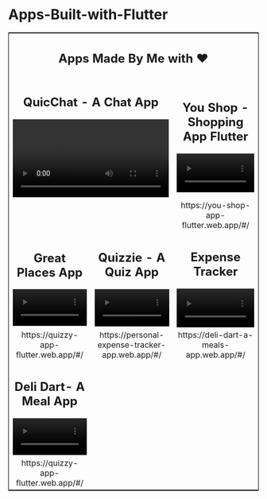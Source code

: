 <h1> Apps-Built-with-Flutter</h1>


<table style="border:1px solid black">
<tbody>
<tr>
<td colspan="3"><div align="center"><h2>Apps Made By Me with ❤️</h2></div></td>
</tr>
<tr>
<td colspan="2" style="text-align:center"><div align="center"><h2>QuicChat - A Chat App </h2>
<video src="https://user-images.githubusercontent.com/49688611/122681288-26abc380-d211-11eb-875d-93e2058fccdc.mp4" autoplay controls width="100%" height="100%" />
<td colspan="1" style="text-align:center"><div align="center"><h2>You Shop - Shopping App Flutter </h2>  
<video src="https://user-images.githubusercontent.com/49688611/122666473-09ec9d00-d1cb-11eb-9580-83d49dee813d.mp4" autoplay controls width="100%" height="100%" />
</tr>
<tr>
<td colspan="2" style="text-align:center">   </td>
<td colspan="1" style="text-align:center">  https://you-shop-app-flutter.web.app/#/ </td>
</tr>
<tr>

<td colspan="1" style="text-align:center"><div align="center"><h2>Great Places App </h2>
<video src="https://user-images.githubusercontent.com/49688611/122648008-c0f20580-d144-11eb-89a5-ad7915f346de.mp4" autoplay controls width="100%" height="100%" />
</div>
</td>
<td style="text-align:center"><div align="center"><h2>Quizzie - A Quiz App </h2>
  
<video src="https://user-images.githubusercontent.com/49688611/122643130-b119f780-d12b-11eb-9a02-64e983090e11.mp4" autoplay controls width="100%" height="100%"/>
</div></td>
<td style="text-align:center"><div align="center"><h2>Expense Tracker</h2> 
<video src="https://user-images.githubusercontent.com/49688611/122643890-f809ec00-d12f-11eb-9c0f-a79f581f7e0e.mp4" autoplay controls width="100%" height="100%"/>
</div></td>
</tr>
<tr>
<td style="text-align:center"> https://quizzy-app-flutter.web.app/#/ </td>
<td style="text-align:center"> https://personal-expense-tracker-app.web.app/#/ </td>
<td style="text-align:center">  https://deli-dart-a-meals-app.web.app/#/ </td>
</tr> 

        
<tr>

<td style="text-align:center"><div align="center"><h2>Deli Dart- A Meal App</h2>
<video src="https://user-images.githubusercontent.com/49688611/122643844-bc6f2200-d12f-11eb-8034-8623317f9d0c.mp4" autoplay controls width="100%" height="100%"/>
</div></td>
</tr>

<tr>
<td style="text-align:center"> https://quizzy-app-flutter.web.app/#/ </td>
</tr>
        




 
</tbody>
</table>
